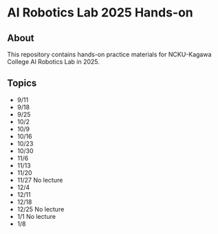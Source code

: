# AI Robotics Lab 2025 Hands-on

## About
This repository contains hands-on practice materials for NCKU-Kagawa College AI Robotics Lab in 2025.

## Topics
- 9/11
- 9/18
- 9/25
- 10/2
- 10/9
- 10/16
- 10/23
- 10/30
- 11/6
- 11/13
- 11/20
- 11/27 No lecture
- 12/4
- 12/11
- 12/18
- 12/25 No lecture
- 1/1 No lecture
- 1/8
